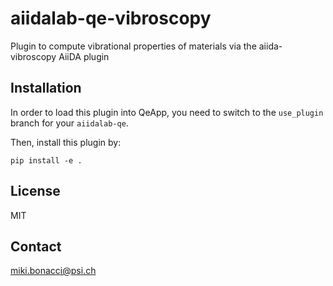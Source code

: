 # aiidalab-qe-vibroscopy
Plugin to compute vibrational properties of materials via the aiida-vibroscopy AiiDA plugin

## Installation

In order to load this plugin into QeApp, you need to switch to the `use_plugin` branch for your `aiidalab-qe`.

Then, install this plugin by:

```shell
pip install -e .
```

## License

MIT

## Contact

miki.bonacci@psi.ch